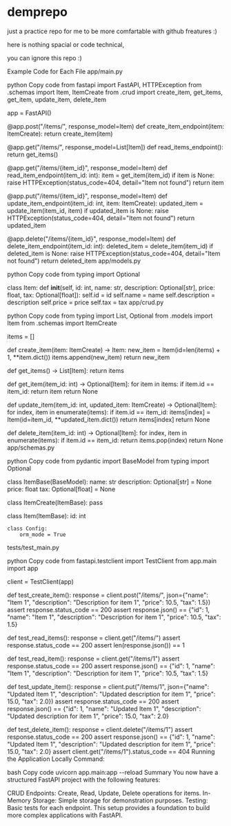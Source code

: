# demprepo
just a practice repo for me to be more comfartable 
with github freatures :)

here is nothing spacial or code technical,

you can ignore this repo :)



Example Code for Each File
app/main.py

python
Copy code
from fastapi import FastAPI, HTTPException
from .schemas import Item, ItemCreate
from .crud import create_item, get_items, get_item, update_item, delete_item

app = FastAPI()

@app.post("/items/", response_model=Item)
def create_item_endpoint(item: ItemCreate):
    return create_item(item)

@app.get("/items/", response_model=List[Item])
def read_items_endpoint():
    return get_items()

@app.get("/items/{item_id}", response_model=Item)
def read_item_endpoint(item_id: int):
    item = get_item(item_id)
    if item is None:
        raise HTTPException(status_code=404, detail="Item not found")
    return item

@app.put("/items/{item_id}", response_model=Item)
def update_item_endpoint(item_id: int, item: ItemCreate):
    updated_item = update_item(item_id, item)
    if updated_item is None:
        raise HTTPException(status_code=404, detail="Item not found")
    return updated_item

@app.delete("/items/{item_id}", response_model=Item)
def delete_item_endpoint(item_id: int):
    deleted_item = delete_item(item_id)
    if deleted_item is None:
        raise HTTPException(status_code=404, detail="Item not found")
    return deleted_item
app/models.py

python
Copy code
from typing import Optional

class Item:
    def __init__(self, id: int, name: str, description: Optional[str], price: float, tax: Optional[float]):
        self.id = id
        self.name = name
        self.description = description
        self.price = price
        self.tax = tax
app/crud.py

python
Copy code
from typing import List, Optional
from .models import Item
from .schemas import ItemCreate

items = []

def create_item(item: ItemCreate) -> Item:
    new_item = Item(id=len(items) + 1, **item.dict())
    items.append(new_item)
    return new_item

def get_items() -> List[Item]:
    return items

def get_item(item_id: int) -> Optional[Item]:
    for item in items:
        if item.id == item_id:
            return item
    return None

def update_item(item_id: int, updated_item: ItemCreate) -> Optional[Item]:
    for index, item in enumerate(items):
        if item.id == item_id:
            items[index] = Item(id=item_id, **updated_item.dict())
            return items[index]
    return None

def delete_item(item_id: int) -> Optional[Item]:
    for index, item in enumerate(items):
        if item.id == item_id:
            return items.pop(index)
    return None
app/schemas.py

python
Copy code
from pydantic import BaseModel
from typing import Optional

class ItemBase(BaseModel):
    name: str
    description: Optional[str] = None
    price: float
    tax: Optional[float] = None

class ItemCreate(ItemBase):
    pass

class Item(ItemBase):
    id: int

    class Config:
        orm_mode = True
tests/test_main.py

python
Copy code
from fastapi.testclient import TestClient
from app.main import app

client = TestClient(app)

def test_create_item():
    response = client.post("/items/", json={"name": "Item 1", "description": "Description for item 1", "price": 10.5, "tax": 1.5})
    assert response.status_code == 200
    assert response.json() == {"id": 1, "name": "Item 1", "description": "Description for item 1", "price": 10.5, "tax": 1.5}

def test_read_items():
    response = client.get("/items/")
    assert response.status_code == 200
    assert len(response.json()) == 1

def test_read_item():
    response = client.get("/items/1")
    assert response.status_code == 200
    assert response.json() == {"id": 1, "name": "Item 1", "description": "Description for item 1", "price": 10.5, "tax": 1.5}

def test_update_item():
    response = client.put("/items/1", json={"name": "Updated Item 1", "description": "Updated description for item 1", "price": 15.0, "tax": 2.0})
    assert response.status_code == 200
    assert response.json() == {"id": 1, "name": "Updated Item 1", "description": "Updated description for item 1", "price": 15.0, "tax": 2.0}

def test_delete_item():
    response = client.delete("/items/1")
    assert response.status_code == 200
    assert response.json() == {"id": 1, "name": "Updated Item 1", "description": "Updated description for item 1", "price": 15.0, "tax": 2.0}
    assert client.get("/items/1").status_code == 404
Running the Application Locally
Command:

bash
Copy code
uvicorn app.main:app --reload
Summary
You now have a structured FastAPI project with the following features:

CRUD Endpoints: Create, Read, Update, Delete operations for items.
In-Memory Storage: Simple storage for demonstration purposes.
Testing: Basic tests for each endpoint.
This setup provides a foundation to build more complex applications with FastAPI.
